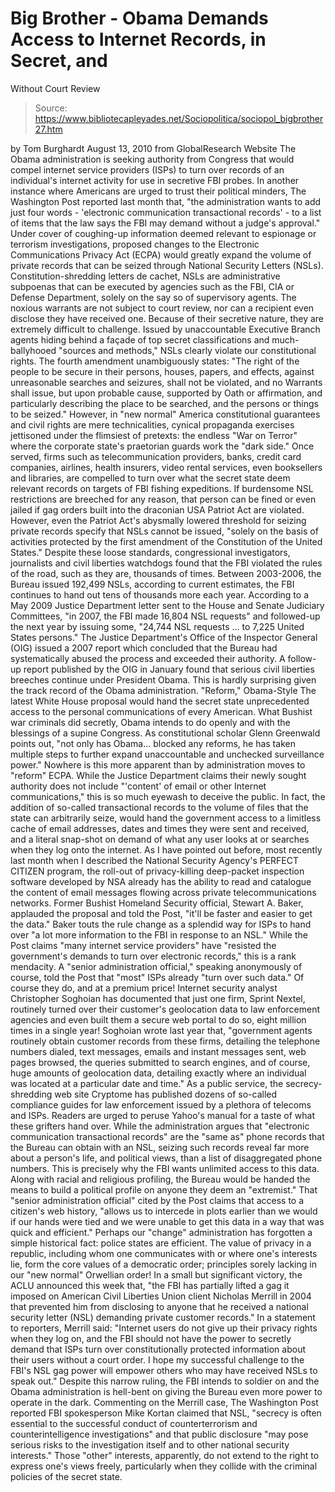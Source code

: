 # Big Brother - Obama Demands Access to Internet Records, in Secret, and 
Without Court Review

> Source: https://www.bibliotecapleyades.net/Sociopolitica/sociopol_bigbrother27.htm

by Tom Burghardt
August 13, 2010
from
GlobalResearch Website
The
Obama
administration is seeking authority from Congress that would
compel internet service providers (ISPs) to turn over records of an
individual's internet activity for use in secretive FBI probes.
In another instance where Americans are urged to trust their political
minders,
The Washington Post reported last month
that,
"the administration wants to add just four
words - 'electronic communication transactional records' - to a list of
items that the law says the FBI may demand without a judge's approval."
Under cover of coughing-up information deemed
relevant to espionage or terrorism investigations, proposed changes to the
Electronic Communications Privacy Act (ECPA)
would greatly expand the volume of private records that can be seized
through National Security Letters (NSLs).
Constitution-shredding letters de cachet, NSLs are administrative subpoenas
that can be executed by agencies such as the FBI, CIA or Defense Department,
solely on the say so of supervisory agents.
The noxious warrants are not subject to court review, nor can a recipient
even disclose they have received one. Because of their secretive nature,
they are extremely difficult to challenge.
Issued by unaccountable Executive Branch agents hiding behind a façade of
top secret classifications and much-ballyhooed "sources and methods," NSLs
clearly violate our constitutional rights.
The fourth amendment unambiguously states:
"The right of the people to be secure in
their persons, houses, papers, and effects, against unreasonable
searches and seizures, shall not be violated, and no Warrants shall
issue, but upon probable cause, supported by Oath or affirmation, and
particularly describing the place to be searched, and the persons or
things to be seized."
However, in "new normal" America constitutional
guarantees and civil rights are mere technicalities, cynical propaganda
exercises jettisoned under the flimsiest of pretexts:
the endless "War
on Terror" where the corporate state's praetorian guards work
the "dark side."
Once served, firms such as telecommunication
providers, banks, credit card companies, airlines, health insurers, video
rental services, even booksellers and libraries, are compelled to turn over
what the secret state deem relevant records on targets of FBI fishing
expeditions.
If burdensome NSL restrictions are breeched for any reason, that person can
be fined or even jailed if gag orders built into the draconian
USA Patriot Act are violated.
However, even the Patriot Act's abysmally lowered threshold for seizing
private records specify that NSLs cannot be issued,
"solely on the basis of activities protected
by the first amendment of the Constitution of the United States."
Despite these loose standards, congressional
investigators, journalists and civil liberties watchdogs found that the FBI
violated the rules of the road, such as they are, thousands of times.
Between 2003-2006, the Bureau issued 192,499 NSLs, according to current
estimates, the FBI continues to hand out tens of thousands more each year.
According to a
May 2009 Justice Department letter sent to
the House and Senate Judiciary Committees,
"in 2007, the FBI made 16,804 NSL requests"
and followed-up the next year by issuing some, "24,744 NSL requests ...
to 7,225 United States persons."
The Justice Department's Office of the Inspector
General (OIG) issued
a 2007 report which concluded that the
Bureau had systematically abused the process and exceeded their authority.
A follow-up report published by the OIG in
January found that serious civil liberties breeches continue under President
Obama.
This is hardly surprising given the track record of the Obama
administration.
"Reform," Obama-Style
The latest White House proposal would hand the secret state unprecedented
access to the personal communications of every American. What Bushist war
criminals did secretly, Obama intends to do openly and with the blessings of
a supine Congress.
As constitutional scholar Glenn Greenwald
points out,
"not only has Obama... blocked any reforms,
he has taken multiple steps to further expand unaccountable and
unchecked surveillance power."
Nowhere is this more apparent than by
administration moves to "reform" ECPA.
While the Justice Department claims their newly sought authority does not
include "'content' of email or other Internet communications," this is so
much eyewash to deceive the public.
In fact, the addition of so-called transactional records to the volume of
files that the state can arbitrarily seize, would hand the government access
to a limitless cache of email addresses, dates and times they were sent and
received, and a literal snap-shot on demand of what any user looks at or
searches when they log onto the internet.
As I have pointed out before, most recently last month when I
described the National Security Agency's
PERFECT CITIZEN program, the roll-out of privacy-killing deep-packet
inspection software developed by NSA already has the ability to read and
catalogue the content of email messages flowing across private
telecommunications networks.
Former Bushist Homeland Security official, Stewart A. Baker,
applauded the proposal and told the Post,
"it'll be faster and easier to get the
data." Baker touts the rule change as a splendid way for ISPs to hand
over "a lot more information to the FBI in response to an NSL."
While the Post claims "many internet service
providers" have "resisted the government's demands to turn over electronic
records," this is a rank mendacity.
A "senior administration official," speaking anonymously of course, told the
Post that "most" ISPs already "turn over such data." Of course they do, and
at a premium price!
Internet security analyst Christopher Soghoian has documented that
just one firm,
Sprint Nextel, routinely turned over their
customer's geolocation data to law enforcement agencies and even built them
a secure web portal to do so, eight million times in a single year!
Soghoian
wrote last year that,
"government agents routinely obtain customer
records from these firms, detailing the telephone numbers dialed, text
messages, emails and instant messages sent, web pages browsed, the
queries submitted to search engines, and of course, huge amounts of
geolocation data, detailing exactly where an individual was located at a
particular date and time."
As a public service, the secrecy-shredding web
site
Cryptome has published dozens of so-called compliance guides for
law enforcement issued by a plethora of telecoms and ISPs.
Readers are urged to peruse
Yahoo's manual for a taste of what these
grifters hand over.
While the administration argues that "electronic communication transactional
records" are the "same as" phone records that the Bureau can obtain with an
NSL, seizing such records reveal far more about a person's life, and
political views, than a list of disaggregated phone numbers. This is
precisely why the FBI wants unlimited access to this data.
Along with racial and religious profiling, the
Bureau would be handed the means to build a political profile on anyone they
deem an "extremist."
That "senior administration official" cited by the Post claims that access
to a citizen's web history,
"allows us to intercede in plots earlier
than we would if our hands were tied and we were unable to get this data
in a way that was quick and efficient."
Perhaps our "change" administration has
forgotten a simple historical fact: police states are efficient.
The value of privacy in a republic, including
whom one communicates with or where one's interests lie, form the core
values of a democratic order; principles sorely lacking in our "new normal"
Orwellian order!
In a small but significant victory,
the ACLU announced this week that,
"the FBI has partially lifted a gag it
imposed on American Civil Liberties Union client Nicholas Merrill in
2004 that prevented him from disclosing to anyone that he received a
national security letter (NSL) demanding private customer records."
In a statement to reporters, Merrill said:
"Internet users do not give up their privacy
rights when they log on, and the FBI should not have the power to
secretly demand that ISPs turn over constitutionally protected
information about their users without a court order. I hope my
successful challenge to the FBI's NSL gag power will empower others who
may have received NSLs to speak out."
Despite this narrow ruling, the FBI intends to
soldier on and the Obama administration is hell-bent on giving the Bureau
even more power to operate in the dark.
Commenting on the Merrill case, The
Washington Post reported FBI spokesperson
Mike Kortan claimed that NSL,
"secrecy is often essential to the
successful conduct of counterterrorism and counterintelligence
investigations" and that public disclosure "may pose serious risks to
the investigation itself and to other national security interests."
Those "other" interests, apparently, do not
extend to the right to express one's views freely, particularly when they
collide with the criminal policies of the secret state.
